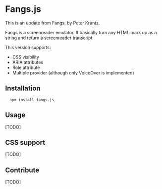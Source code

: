 # Fangs.js

This is an update from Fangs, by Peter Krantz.

Fangs is a screenreader emulator.
It basically turn any HTML mark up as a string and return a screenreader transcript.

This version supports:

- CSS visibility
- ARIA attributes
- Role attribute
- Multiple provider (although only VoiceOver is implemented)


## Installation

```
  npm install fangs.js
```

## Usage

[TODO]

## CSS support

[TODO]

## Contribute

[TODO]